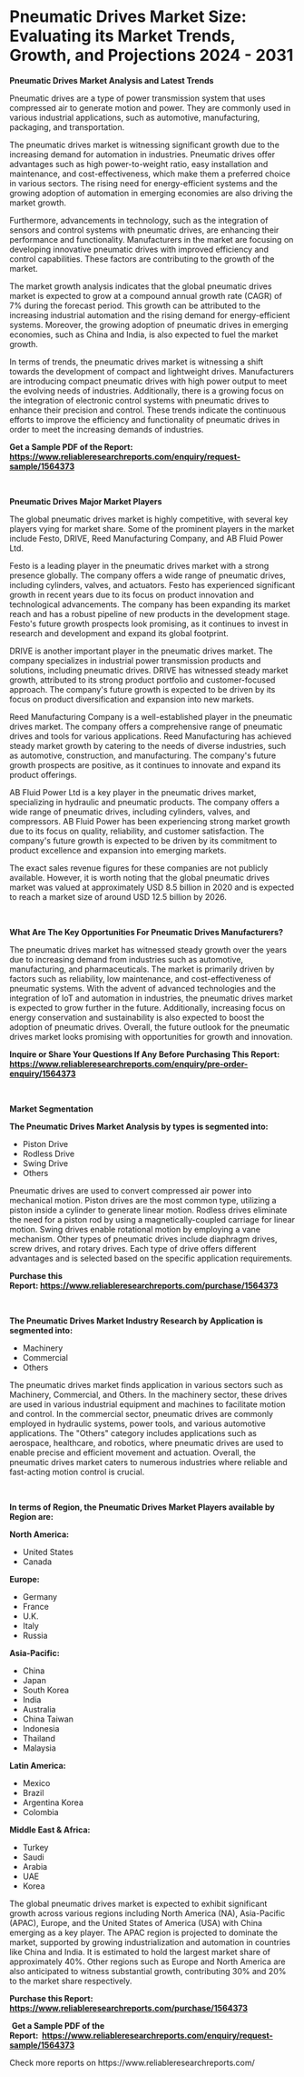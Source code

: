 <p><h1>Pneumatic Drives Market Size: Evaluating its Market Trends, Growth, and Projections 2024 - 2031</h1></p><p><strong>Pneumatic Drives Market Analysis and Latest Trends</strong></p>
<p><p>Pneumatic drives are a type of power transmission system that uses compressed air to generate motion and power. They are commonly used in various industrial applications, such as automotive, manufacturing, packaging, and transportation.</p><p>The pneumatic drives market is witnessing significant growth due to the increasing demand for automation in industries. Pneumatic drives offer advantages such as high power-to-weight ratio, easy installation and maintenance, and cost-effectiveness, which make them a preferred choice in various sectors. The rising need for energy-efficient systems and the growing adoption of automation in emerging economies are also driving the market growth.</p><p>Furthermore, advancements in technology, such as the integration of sensors and control systems with pneumatic drives, are enhancing their performance and functionality. Manufacturers in the market are focusing on developing innovative pneumatic drives with improved efficiency and control capabilities. These factors are contributing to the growth of the market.</p><p>The market growth analysis indicates that the global pneumatic drives market is expected to grow at a compound annual growth rate (CAGR) of 7% during the forecast period. This growth can be attributed to the increasing industrial automation and the rising demand for energy-efficient systems. Moreover, the growing adoption of pneumatic drives in emerging economies, such as China and India, is also expected to fuel the market growth.</p><p>In terms of trends, the pneumatic drives market is witnessing a shift towards the development of compact and lightweight drives. Manufacturers are introducing compact pneumatic drives with high power output to meet the evolving needs of industries. Additionally, there is a growing focus on the integration of electronic control systems with pneumatic drives to enhance their precision and control. These trends indicate the continuous efforts to improve the efficiency and functionality of pneumatic drives in order to meet the increasing demands of industries.</p></p>
<p><strong>Get a Sample PDF of the Report:&nbsp; <a href="https://www.reliableresearchreports.com/enquiry/request-sample/1564373">https://www.reliableresearchreports.com/enquiry/request-sample/1564373</a></strong></p>
<p>&nbsp;</p>
<p><strong>Pneumatic Drives Major Market Players</strong></p>
<p><p>The global pneumatic drives market is highly competitive, with several key players vying for market share. Some of the prominent players in the market include Festo, DRIVE, Reed Manufacturing Company, and AB Fluid Power Ltd.</p><p>Festo is a leading player in the pneumatic drives market with a strong presence globally. The company offers a wide range of pneumatic drives, including cylinders, valves, and actuators. Festo has experienced significant growth in recent years due to its focus on product innovation and technological advancements. The company has been expanding its market reach and has a robust pipeline of new products in the development stage. Festo's future growth prospects look promising, as it continues to invest in research and development and expand its global footprint.</p><p>DRIVE is another important player in the pneumatic drives market. The company specializes in industrial power transmission products and solutions, including pneumatic drives. DRIVE has witnessed steady market growth, attributed to its strong product portfolio and customer-focused approach. The company's future growth is expected to be driven by its focus on product diversification and expansion into new markets.</p><p>Reed Manufacturing Company is a well-established player in the pneumatic drives market. The company offers a comprehensive range of pneumatic drives and tools for various applications. Reed Manufacturing has achieved steady market growth by catering to the needs of diverse industries, such as automotive, construction, and manufacturing. The company's future growth prospects are positive, as it continues to innovate and expand its product offerings.</p><p>AB Fluid Power Ltd is a key player in the pneumatic drives market, specializing in hydraulic and pneumatic products. The company offers a wide range of pneumatic drives, including cylinders, valves, and compressors. AB Fluid Power has been experiencing strong market growth due to its focus on quality, reliability, and customer satisfaction. The company's future growth is expected to be driven by its commitment to product excellence and expansion into emerging markets.</p><p>The exact sales revenue figures for these companies are not publicly available. However, it is worth noting that the global pneumatic drives market was valued at approximately USD 8.5 billion in 2020 and is expected to reach a market size of around USD 12.5 billion by 2026.</p></p>
<p>&nbsp;</p>
<p><strong>What Are The Key Opportunities For Pneumatic Drives Manufacturers?</strong></p>
<p><p>The pneumatic drives market has witnessed steady growth over the years due to increasing demand from industries such as automotive, manufacturing, and pharmaceuticals. The market is primarily driven by factors such as reliability, low maintenance, and cost-effectiveness of pneumatic systems. With the advent of advanced technologies and the integration of IoT and automation in industries, the pneumatic drives market is expected to grow further in the future. Additionally, increasing focus on energy conservation and sustainability is also expected to boost the adoption of pneumatic drives. Overall, the future outlook for the pneumatic drives market looks promising with opportunities for growth and innovation.</p></p>
<p><strong>Inquire or Share Your Questions If Any Before Purchasing This Report: <a href="https://www.reliableresearchreports.com/enquiry/pre-order-enquiry/1564373">https://www.reliableresearchreports.com/enquiry/pre-order-enquiry/1564373</a></strong></p>
<p>&nbsp;</p>
<p><strong>Market Segmentation</strong></p>
<p><strong>The Pneumatic Drives Market Analysis by types is segmented into:</strong></p>
<p><ul><li>Piston Drive</li><li>Rodless Drive</li><li>Swing Drive</li><li>Others</li></ul></p>
<p><p>Pneumatic drives are used to convert compressed air power into mechanical motion. Piston drives are the most common type, utilizing a piston inside a cylinder to generate linear motion. Rodless drives eliminate the need for a piston rod by using a magnetically-coupled carriage for linear motion. Swing drives enable rotational motion by employing a vane mechanism. Other types of pneumatic drives include diaphragm drives, screw drives, and rotary drives. Each type of drive offers different advantages and is selected based on the specific application requirements.</p></p>
<p><strong>Purchase this Report:&nbsp;<a href="https://www.reliableresearchreports.com/purchase/1564373">https://www.reliableresearchreports.com/purchase/1564373</a></strong></p>
<p>&nbsp;</p>
<p><strong>The Pneumatic Drives Market Industry Research by Application is segmented into:</strong></p>
<p><ul><li>Machinery</li><li>Commercial</li><li>Others</li></ul></p>
<p><p>The pneumatic drives market finds application in various sectors such as Machinery, Commercial, and Others. In the machinery sector, these drives are used in various industrial equipment and machines to facilitate motion and control. In the commercial sector, pneumatic drives are commonly employed in hydraulic systems, power tools, and various automotive applications. The "Others" category includes applications such as aerospace, healthcare, and robotics, where pneumatic drives are used to enable precise and efficient movement and actuation. Overall, the pneumatic drives market caters to numerous industries where reliable and fast-acting motion control is crucial.</p></p>
<p>&nbsp;</p>
<p><strong>In terms of Region, the Pneumatic Drives Market Players available by Region are:</strong></p>
<p>
    <p> <strong> North America: </strong>
        <ul>
            <li>United States</li>
            <li>Canada</li>
        </ul>
        </p> 
    <p> <strong> Europe: </strong>
        <ul>
            <li>Germany</li>
            <li>France</li>
            <li>U.K.</li>
            <li>Italy</li>
            <li>Russia</li>
        </ul>
        </p> 
    <p> <strong> Asia-Pacific: </strong>
        <ul>
            <li>China</li>
            <li>Japan</li>
            <li>South Korea</li>
            <li>India</li>
            <li>Australia</li>
            <li>China Taiwan</li>
            <li>Indonesia</li>
            <li>Thailand</li>
            <li>Malaysia</li>
        </ul>
        </p> 
    <p> <strong> Latin America: </strong>
        <ul>
            <li>Mexico</li>
            <li>Brazil</li>
            <li>Argentina Korea</li>
            <li>Colombia</li>
        </ul>
        </p> 
    <p> <strong> Middle East & Africa: </strong>
        <ul>
            <li>Turkey</li>
            <li>Saudi</li>
            <li>Arabia</li>
            <li>UAE</li>
            <li>Korea</li>
        </ul>
    </p>
    </p>
<p><p>The global pneumatic drives market is expected to exhibit significant growth across various regions including North America (NA), Asia-Pacific (APAC), Europe, and the United States of America (USA) with China emerging as a key player. The APAC region is projected to dominate the market, supported by growing industrialization and automation in countries like China and India. It is estimated to hold the largest market share of approximately 40%. Other regions such as Europe and North America are also anticipated to witness substantial growth, contributing 30% and 20% to the market share respectively.</p></p>
<p><strong>Purchase this Report: <a href="https://www.reliableresearchreports.com/purchase/1564373">https://www.reliableresearchreports.com/purchase/1564373</a></strong></p>
<p>&nbsp;<strong>Get a Sample PDF of the Report:&nbsp;&nbsp;<a href="https://www.reliableresearchreports.com/enquiry/request-sample/1564373">https://www.reliableresearchreports.com/enquiry/request-sample/1564373</a></strong></p>
<p><strong></strong></p>
<p>Check more reports on https://www.reliableresearchreports.com/</p>